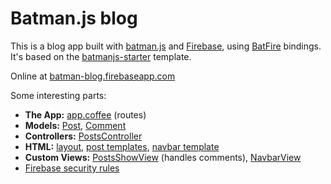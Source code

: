 # Batman.js blog

This is a blog app built with [batman.js](http://batman.js) and [Firebase](http://firebase.com), using [BatFire](http://github.com/rmosolgo/batfire) bindings. It's based on the [batmanjs-starter](http://github.com/rmosolgo/batmanjs-starter) template.

Online at [batman-blog.firebaseapp.com](https://batman-blog.firebaseapp.com/)

Some interesting parts:

- __The App:__ [app.coffee](https://github.com/rmosolgo/batmanjs-blog/blob/master/app.coffee) (routes)
- __Models:__ [Post](https://github.com/rmosolgo/batmanjs-blog/blob/master/models/post.coffee), [Comment](https://github.com/rmosolgo/batmanjs-blog/blob/master/models/comment.coffee)
- __Controllers:__ [PostsController](https://github.com/rmosolgo/batmanjs-blog/blob/master/controllers/posts_controller.coffee)
- __HTML:__ [layout](https://github.com/rmosolgo/batmanjs-blog/blob/master/index.html), [post templates](https://github.com/rmosolgo/batmanjs-blog/tree/master/html/posts), [navbar template](https://github.com/rmosolgo/batmanjs-blog/blob/master/html/navbar.html)
- __Custom Views:__ [PostsShowView](https://github.com/rmosolgo/batmanjs-blog/blob/master/views/posts/show.coffee) (handles comments), [NavbarView](https://github.com/rmosolgo/batmanjs-blog/blob/master/views/navbar_view.coffee)
- [Firebase security rules](https://github.com/rmosolgo/batmanjs-blog/blob/master/config/security_rules.json)